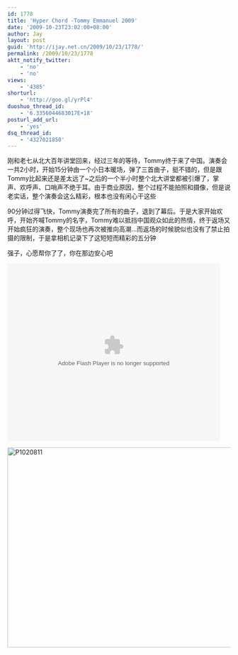 ```yaml
---
id: 1778
title: 'Hyper Chord -Tommy Emmanuel 2009'
date: '2009-10-23T23:02:00+08:00'
author: Jay
layout: post
guid: 'http://ijay.net.cn/2009/10/23/1778/'
permalink: /2009/10/23/1778
aktt_notify_twitter:
    - 'no'
    - 'no'
views:
    - '4385'
shorturl:
    - 'http://goo.gl/yrPl4'
duoshuo_thread_id:
    - '6.3356044683017E+18'
posturl_add_url:
    - 'yes'
dsq_thread_id:
    - '4327021850'
---
```


刚和老七从北大百年讲堂回来，经过三年的等待，Tommy终于来了中国。演奏会一共2小时，开始15分钟由一个小日本暖场，弹了三首曲子，挺不错的，但是跟Tommy比起来还是差太远了~之后的一个半小时整个北大讲堂都被引爆了，掌声、欢呼声、口哨声不绝于耳。由于商业原因，整个过程不能拍照和摄像，但是说老实话，整个演奏会这么精彩，根本也没有闲心干这些

90分钟过得飞快，Tommy演奏完了所有的曲子，退到了幕后。于是大家开始欢呼，开始齐喊Tommy的名字，Tommy难以抵挡中国观众如此的热情，终于返场又开始疯狂的演奏，整个现场也再次被推向高潮…而返场的时候貌似也没有了禁止拍摄的限制，于是拿相机记录下了这短短而精彩的五分钟

强子，心愿帮你了了，你在那边安心吧

<embed src="http://player.youku.com/player.php/sid/XMTI3Mjc0MDQw/v.swf" type="application/x-shockwave-flash" width="480" height="400" align="middle"/>

<a href="http://www.jayxu.com/log/wp-content/uploads/2009/10/P1020811.JPG"><img class="alignnone wp-image-12558" src="http://www.jayxu.com/log/wp-content/uploads/2009/10/P1020811.JPG" alt="P1020811" width="600" height="450" /></a>